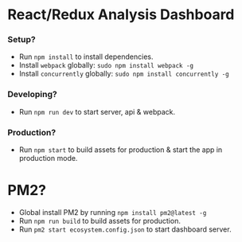 # React/Redux Analysis Dashboard

### Setup? ###

* Run `npm install` to install dependencies.
* Install `webpack` globally: `sudo npm install webpack -g`
* Install `concurrently` globally: `sudo npm install concurrently -g`


### Developing? ###
* Run `npm run dev` to start server, api & webpack.

### Production? ###
* Run `npm start` to build assets for production & start the app in production mode.

# PM2?
* Global install PM2 by running `npm install pm2@latest -g`
* Run `npm run build` to build assets for production.
* Run `pm2 start ecosystem.config.json` to start dashboard server.




